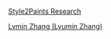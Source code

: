 [Style2Paints Research](https://lllyasviel.github.io/Style2PaintsResearch)

[Lvmin Zhang (Lyumin Zhang)](https://lllyasviel.github.io/Style2PaintsResearch/lvmin)
